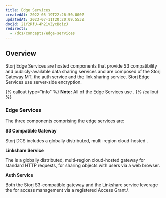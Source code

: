 ```yaml
---
title: Edge Services
createdAt: 2022-05-19T22:26:50.000Z
updatedAt: 2023-07-11T20:20:09.553Z
docId: 21Y2RfU-4h21vZycBqizJ
redirects:
  - /dcs/concepts/edge-services
---
```


## Overview

Storj Edge Services are hosted components that provide S3 compatibility and publicly-available data sharing services and are composed of the Storj Gateway MT, the auth service and the link sharing service. Storj Edge Services use server-side encryption.

{% callout type="info"  %} 
**Note:** All of the Edge Services use [](docId\:hf2uumViqYvS1oq8TYbeW).&#x20;
{% /callout %}

### Edge Services

The three components comprising the edge services are:

**S3 Compatible Gateway**

Storj DCS includes a globally distributed, multi-region cloud-hosted [](docId\:yYCzPT8HHcbEZZMvfoCFa).

**Linkshare Service**

The [](docId\:sN2GhYgGUtqBVF65GhKEa) is a globally distributed, multi-region cloud-hosted gateway for standard HTTP requests, for sharing objects with users via a web browser.&#x20;

**Auth Service**

Both the Storj S3-compatible gateway and the Linkshare service leverage the [](docId\:cSsmRiNfJD_NK3ksKCPQ4) for access management via a registered Access Grant.\\

